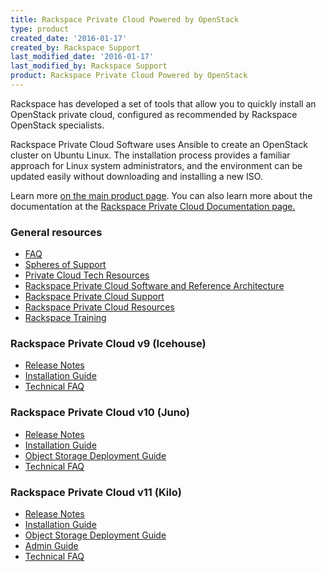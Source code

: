 ```yaml
---
title: Rackspace Private Cloud Powered by OpenStack
type: product
created_date: '2016-01-17'
created_by: Rackspace Support
last_modified_date: '2016-01-17'
last_modified_by: Rackspace Support
product: Rackspace Private Cloud Powered by OpenStack
---
```


Rackspace has developed a set of tools that allow you to quickly install
an OpenStack private cloud, configured as recommended by Rackspace
OpenStack specialists.

Rackspace Private Cloud Software uses Ansible to create an OpenStack
cluster on Ubuntu Linux. The installation process provides a familiar
approach for Linux system administrators, and the environment can be
updated easily without downloading and installing a new ISO.

Learn more [on the main product
page](http://www.rackspace.com/cloud/private/openstack/). You can also
learn more about the documentation at the [Rackspace Private Cloud
Documentation
page.](/how-to/rackspace-private-cloud-documentation)

###  General resources

-   [FAQ](/how-to/rackspace-private-cloud-faq)
-   [Spheres of
    Support](/how-to/rackspace-private-cloud-spheres-of-support)
-   [Private Cloud Tech
    Resources](/how-to/private-cloud-tech-resources)
-   [Rackspace Private Cloud Software and Reference
    Architecture](http://www.rackspace.com/cloud/private/openstack/software/)
-   [Rackspace Private Cloud
    Support](http://www.rackspace.com/cloud/private/openstack/support/)
-   [Rackspace Private Cloud
    Resources](http://www.rackspace.com/cloud/private/openstack/resources/)
-   [Rackspace Training](http://training.rackspace.com/)

###  Rackspace Private Cloud v9 (Icehouse)

-   [Release
    Notes](http://docs.rackspace.com/rpc/api/v9/bk-rpc-releasenotes/content/rpc-common-front.html)
-   [Installation
    Guide](http://docs.rackspace.com/rpc/api/v9/bk-rpc-installation/content/rpc-common-front.html)
-   [Technical
    FAQ](http://docs.rackspace.com/rpc/api/v9/rpc-faq-v9/content/rpc-common-front.html)

###  Rackspace Private Cloud v10 (Juno)

-   [Release
    Notes](http://docs.rackspace.com/rpc/api/v10/bk-rpc-v10-releasenotes/content/rpc-common-front.html)
-   [Installation
    Guide](http://docs.rackspace.com/rpc/api/v10/bk-rpc-installation/content/rpc-common-front.html)
-   [Object Storage Deployment
    Guide](http://docs.rackspace.com/rpc/api/v10/bk-rpc-swift/content/ch-object-storage-overview.xml.html)
-   [Technical
    FAQ](http://docs.rackspace.com/rpc/api/v9/rpc-faq-v9/content/rpc-common-front.html)

###  Rackspace Private Cloud v11 (Kilo)

-   [Release
    Notes](http://docs.rackspace.com/rpc/api/v11/bk-rpc-releasenotes/content/rpc-common-front.html)
-   [Installation
    Guide](http://docs.rackspace.com/rpc/api/v11/bk-rpc-installation/content/rpc-common-front.html)
-   [Object Storage Deployment
    Guide](http://docs.rackspace.com/rpc/api/v11/bk-rpc-swift/content/ch-object-storage-overview.html)
-   [Admin
    Guide](http://docs.rackspace.com/rpc/api/v11/bk-rpc-admin/content/rpc-common-front.html)
-   [Technical
    FAQ](http://docs.rackspace.com/rpc/api/v11/bk-rpc-faq/content/rpc-common-front.html)
